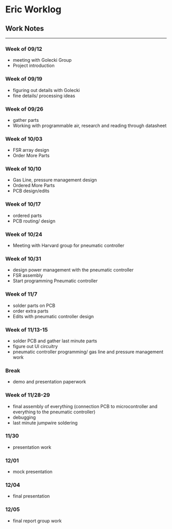 # Eric Worklog

## Work Notes
---
### Week of 09/12
- meeting with Golecki Group
- Project introduction
### Week of 09/19
- figuring out details with Golecki
- fine details/ processing ideas
### Week of 09/26
- gather parts
- Working with programmable air, research and reading through datasheet
### Week of 10/03
- FSR array design
- Order More Parts
### Week of 10/10
- Gas Line, pressure management design
- Ordered More Parts
- PCB design/edits
### Week of 10/17
- ordered parts
- PCB routing/ design
### Week of 10/24
- Meeting with Harvard group for pneumatic controller
### Week of 10/31
- design power management with the pneumatic controller
- FSR assembly
- Start programming Pneumatic controller
### Week of 11/7
- solder parts on PCB
- order extra parts
- Edits with pneumatic controller design
### Week of 11/13-15
- solder PCB and gather last minute parts
- figure out UI circuitry
- pneumatic controller programming/ gas line and pressure management work
### Break
- demo and presentation paperwork
### Week of 11/28-29
- final assembly of everything (connection PCB to microcontroller and everything to the pneumatic controller)
- debugging
- last minute jumpwire soldering
### 11/30
- presentation work
### 12/01
- mock presentation
### 12/04
- final presentation
### 12/05
- final report group work
